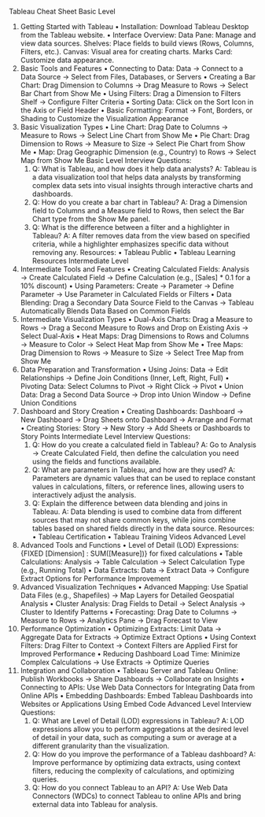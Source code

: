 Tableau Cheat Sheet
Basic Level
1. Getting Started with Tableau
	• Installation: Download Tableau Desktop from the Tableau website.
	• Interface Overview: Data Pane: Manage and view data sources. Shelves: Place fields to build views (Rows, Columns, Filters, etc.). Canvas: Visual area for creating charts. Marks Card: Customize data appearance.
2. Basic Tools and Features
	• Connecting to Data: 
Data → Connect to a Data Source → Select from Files, Databases, or Servers
	• Creating a Bar Chart:
Drag Dimension to Columns → Drag Measure to Rows → Select Bar Chart from Show Me
	• Using Filters:
Drag a Dimension to Filters Shelf → Configure Filter Criteria
	• Sorting Data:
Click on the Sort Icon in the Axis or Field Header
	• Basic Formatting:
Format → Font, Borders, or Shading to Customize the Visualization Appearance
3. Basic Visualization Types
	• Line Chart:
Drag Date to Columns → Measure to Rows → Select Line Chart from Show Me
	• Pie Chart:
Drag Dimension to Rows → Measure to Size → Select Pie Chart from Show Me
	• Map:
Drag Geographic Dimension (e.g., Country) to Rows → Select Map from Show Me
Basic Level Interview Questions:
	1. Q: What is Tableau, and how does it help data analysts? A: Tableau is a data visualization tool that helps data analysts by transforming complex data sets into visual insights through interactive charts and dashboards.
	2. Q: How do you create a bar chart in Tableau? A: Drag a Dimension field to Columns and a Measure field to Rows, then select the Bar Chart type from the Show Me panel.
	3. Q: What is the difference between a filter and a highlighter in Tableau? A: A filter removes data from the view based on specified criteria, while a highlighter emphasizes specific data without removing any.
Resources:
	• Tableau Public
	• Tableau Learning Resources
Intermediate Level
1. Intermediate Tools and Features
	• Creating Calculated Fields:
Analysis → Create Calculated Field → Define Calculation (e.g., [Sales] * 0.1 for a 10% discount)
	• Using Parameters:
Create → Parameter → Define Parameter → Use Parameter in Calculated Fields or Filters
	• Data Blending:
Drag a Secondary Data Source Field to the Canvas → Tableau Automatically Blends Data Based on Common Fields
2. Intermediate Visualization Types
	• Dual-Axis Charts:
Drag a Measure to Rows → Drag a Second Measure to Rows and Drop on Existing Axis → Select Dual-Axis
	• Heat Maps:
Drag Dimensions to Rows and Columns → Measure to Color → Select Heat Map from Show Me
	• Tree Maps:
Drag Dimension to Rows → Measure to Size → Select Tree Map from Show Me
3. Data Preparation and Transformation
	• Using Joins:
Data → Edit Relationships → Define Join Conditions (Inner, Left, Right, Full)
	• Pivoting Data:
Select Columns to Pivot → Right Click → Pivot
	• Union Data:
Drag a Second Data Source → Drop into Union Window → Define Union Conditions
4. Dashboard and Story Creation
	• Creating Dashboards:
Dashboard → New Dashboard → Drag Sheets onto Dashboard → Arrange and Format
	• Creating Stories:
Story → New Story → Add Sheets or Dashboards to Story Points
Intermediate Level Interview Questions:
	1. Q: How do you create a calculated field in Tableau? A: Go to Analysis → Create Calculated Field, then define the calculation you need using the fields and functions available.
	2. Q: What are parameters in Tableau, and how are they used? A: Parameters are dynamic values that can be used to replace constant values in calculations, filters, or reference lines, allowing users to interactively adjust the analysis.
	3. Q: Explain the difference between data blending and joins in Tableau. A: Data blending is used to combine data from different sources that may not share common keys, while joins combine tables based on shared fields directly in the data source.
Resources:
	• Tableau Certification
	• Tableau Training Videos
Advanced Level
1. Advanced Tools and Functions
	• Level of Detail (LOD) Expressions:
{FIXED [Dimension] : SUM([Measure])} for fixed calculations
	• Table Calculations:
Analysis → Table Calculation → Select Calculation Type (e.g., Running Total)
	• Data Extracts:
Data → Extract Data → Configure Extract Options for Performance Improvement
2. Advanced Visualization Techniques
	• Advanced Mapping:
Use Spatial Data Files (e.g., Shapefiles) → Map Layers for Detailed Geospatial Analysis
	• Cluster Analysis:
Drag Fields to Detail → Select Analysis → Cluster to Identify Patterns
	• Forecasting:
Drag Date to Columns → Measure to Rows → Analytics Pane → Drag Forecast to View
3. Performance Optimization
	• Optimizing Extracts:
Limit Data → Aggregate Data for Extracts → Optimize Extract Options
	• Using Context Filters:
Drag Filter to Context → Context Filters are Applied First for Improved Performance
	• Reducing Dashboard Load Time:
Minimize Complex Calculations → Use Extracts → Optimize Queries
4. Integration and Collaboration
	• Tableau Server and Tableau Online:
Publish Workbooks → Share Dashboards → Collaborate on Insights
	• Connecting to APIs:
Use Web Data Connectors for Integrating Data from Online APIs
	• Embedding Dashboards:
Embed Tableau Dashboards into Websites or Applications Using Embed Code
Advanced Level Interview Questions:
	1. Q: What are Level of Detail (LOD) expressions in Tableau? A: LOD expressions allow you to perform aggregations at the desired level of detail in your data, such as computing a sum or average at a different granularity than the visualization.
	2. Q: How do you improve the performance of a Tableau dashboard? A: Improve performance by optimizing data extracts, using context filters, reducing the complexity of calculations, and optimizing queries.
	3. Q: How do you connect Tableau to an API? A: Use Web Data Connectors (WDCs) to connect Tableau to online APIs and bring external data into Tableau for analysis.
